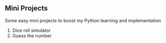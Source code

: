 ## Mini Projects

Some easy mini projects to boost my Python learning and implementation

1. Dice roll simulator
2. Guess the number

